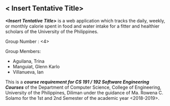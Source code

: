 ## &lt; Insert Tentative Title> 

**_&lt;Insert Tentative Title>_** is a web application which tracks the daily, weekly, or monthly calorie spent in food and water intake for a fitter and healthier scholars of the University of the Philippines.

Group Number : &lt;4> 

Group Members: 
- Aguilana, Trina
- Manguiat, Glenn Karlo
- Villanueva, Ian 

This is a **_course requirement for CS 191 / 192 Software Engineering Courses_** of the Department of Computer Science, College of Engineering, University of the Philippines, Diliman under the guidance of Ma. Rowena C. Solamo for the 1st and 2nd Semester of the academic year &lt;2018-2019>.
